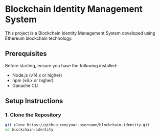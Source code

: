 # Blockchain Identity Management System

This project is a Blockchain Identity Management System developed using Ethereum blockchain technology.

## Prerequisites

Before starting, ensure you have the following installed:
- Node.js (v14.x or higher)
- npm (v6.x or higher)
- Ganache CLI

## Setup Instructions

### 1. Clone the Repository

```bash
git clone https://github.com/your-username/blockchain-identity.git
cd blockchain-identity
